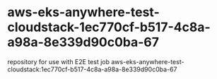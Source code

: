 # aws-eks-anywhere-test-cloudstack-1ec770cf-b517-4c8a-a98a-8e339d90c0ba-67
repository for use with E2E test job aws-eks-anywhere-test-cloudstack:1ec770cf-b517-4c8a-a98a-8e339d90c0ba-67
